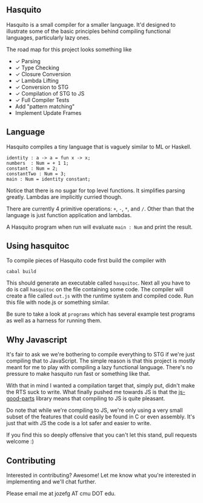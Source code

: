 ## Hasquito

Hasquito is a small compiler for a smaller language. It'd designed to
illustrate some of the basic principles behind compiling functional
languages, particularly lazy ones.

The road map for this project looks something like

 - ✓ Parsing
 - ✓ Type Checking
 - ✓ Closure Conversion
 - ✓ Lambda Lifting
 - ✓ Conversion to STG
 - ✓ Compilation of STG to JS
 - ✓ Full Compiler Tests
 - Add "pattern matching"
 - Implement Update Frames

## Language

Hasquito compiles a tiny language that is vaguely similar to ML or
Haskell.

    identity : a -> a = fun x -> x;
    numbers  : Num = + 1 1;
    constant : Num = 2;
    constantTwo : Num = 3;
    main : Num = identity constant;

Notice that there is no sugar for top level functions. It simplifies
parsing greatly. Lambdas are implicitly curried though.

There are currently 4 primitive operations: `+`, `-`, `*`, and `/`. Other
than that the language is just function application and lambdas.

A Hasquito program when run will evaluate `main : Num` and print the result.

## Using hasquitoc

To compile pieces of Hasquito code first build the compiler with

    cabal build

This should generate an executable called `hasquitoc`. Next all you
have to do is call `hasquitoc` on the file containing some code. The
compiler will create a file called `out.js` with the runtime system
and compiled code. Run this file with node.js or something similar.

Be sure to take a look at `programs` which has several example
test programs as well as a harness for running them.

## Why Javascript

It's fair to ask we we're bothering to compile everything to STG if
we're just compiling that to JavaScript. The simple reason is that
this project is mostly meant for me to play with compiling a lazy
functional language. There's no pressure to make hasquito run fast or
something like that.

With that in mind I wanted a compilation target that, simply put,
didn't make the RTS suck to write. What finally pushed me towards JS
is that the [js-good-parts][js-lib] library means that compiling to JS
is quite pleasant.

Do note that while we're compiling to JS, we're only using a very
small subset of the features that could easily be found in C or even
assembly. It's just that with JS the code is a lot safer and easier to write.

If you find this so deeply offensive that you can't let this stand,
pull requests welcome :)

## Contributing

Interested in contributing? Awesome! Let me know what you're
interested in implementing and we'll chat further.

Please email me at jozefg AT cmu DOT edu.

[js-lib]: https://hackage.haskell.org/package/js-good-parts-0.0.7
